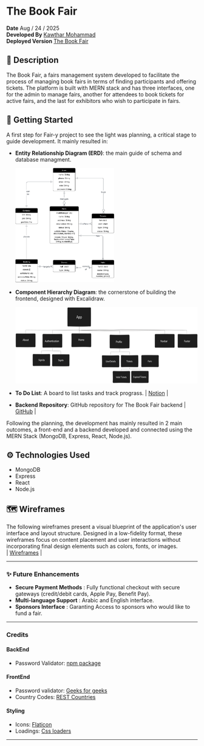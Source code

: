 # The Book Fair
**Date** Aug / 24 / 2025 <br>
**Developed By**  [Kawthar Mohammad](https://github.com/Kawthara-M) <br>
**Deployed Version** [The Book Fair](the-book-fair.surge.sh)

## 📌 Description
The Book Fair, a fairs management system developed to facilitate the process of managing book fairs in terms of finding participants and offering tickets. The platform is built with MERN stack and has three interfaces, one for the admin to manage fairs, another for attendees to book tickets for active fairs, and the last for exhibitors who wish to participate in fairs.

## 🚀 Getting Started

A first step for Fair-y project to see the light was planning, a critical stage to guide development. It mainly resulted in:

- **Entity Relationship Diagram (ERD)**: the main guide of schema and database managment. <br>

  <img src="src/assets/ERD.png" height="300px" alt="Entity Relationship Diagram">

- **Component Hierarchy Diagram**: the cornerstone of building the frontend, designed with Excalidraw. <br>

  <img src="src/assets/component-hirearchy-diagram.png" height="200px" alt="Componant Hierarchy Diagram">

- **To Do List**: A board to list tasks and track prograss.
  | [Notion]() |

- **Backend Repository**: GitHub repository for The Book Fair backend | [GitHub](https://github.com/Kawthara-M/Fair-y-backend) |

Following the planning, the development has mainly resulted in 2 main outcomes, a front-end and a backend developed and connected using the MERN Stack (MongoDB, Express, React, Node.js). <br>


## ⚙️ Technologies Used

- MongoDB
- Express
- React
- Node.js

## 🗺️ Wireframes

The following wireframes present a visual blueprint of the application's user interface and layout structure. Designed in a low-fidelity format, these wireframes focus on content placement and user interactions without incorporating final design elements such as colors, fonts, or images. <br>
| [Wireframes]() |

---

### ✨ **Future Enhancements**

- **Secure Payment Methods** : Fully functional checkout with secure gateways (credit/debit cards, Apple Pay, Benefit Pay).
- **Multi-language Support** : Arabic and English interface.
- **Sponsors Interface** : Garanting Access to sponsors who would like to fund a fair.

---

### **Credits**

#### **BackEnd**

- Password Validator: [npm package](https://www.npmjs.com/package/password-validator)

#### **FrontEnd**

- Password validator: [Geeks for geeks](https://www.geeksforgeeks.org/reactjs/create-a-password-validator-using-reactjs/)
- Country Codes: [REST Countries](https://restcountries.com/)

#### **Styling**

- Icons: [Flaticon](https://www.flaticon.com/)
- Loadings: [Css loaders](https://cssloaders.github.io/)
---



